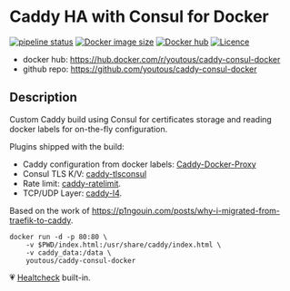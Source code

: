 # Caddy HA with Consul for Docker

[![pipeline status](https://gitlab.com/youtous/caddy-consul-docker/badges/master/pipeline.svg)](https://gitlab.com/youtous/caddy-consul-docker/-/commits/master) 
[![Docker image size](https://img.shields.io/docker/image-size/youtous/caddy-consul-docker)](https://hub.docker.com/r/youtous/caddy-consul-docker/) 
[![Docker hub](https://img.shields.io/badge/hub-youtous%2Fcaddy--consul--docker-099cec?logo=docker)](https://hub.docker.com/r/youtous/caddy-consul-docker/) 
[![Licence](https://img.shields.io/github/license/youtous/caddy-consul-docker)](https://github.com/youtous/caddy-consul-docker/blob/master/LICENSE) 

- docker hub: https://hub.docker.com/r/youtous/caddy-consul-docker
- github repo: https://github.com/youtous/caddy-consul-docker

## Description

Custom Caddy build using Consul for certificates storage and reading docker labels for on-the-fly configuration.

Plugins shipped with the build:
 - Caddy configuration from docker labels: [Caddy-Docker-Proxy](https://github.com/lucaslorentz/caddy-docker-proxy/)
 - Consul TLS K/V: [caddy-tlsconsul](https://github.com/pteich/caddy-tlsconsul)
 - Rate limit: [caddy-ratelimit](https://github.com/hundertzehn/caddy-ratelimit).
 - TCP/UDP Layer: [caddy-l4](https://github.com/mholt/caddy-l4).

Based on the work of https://p1ngouin.com/posts/why-i-migrated-from-traefik-to-caddy.

```
docker run -d -p 80:80 \
    -v $PWD/index.html:/usr/share/caddy/index.html \
    -v caddy_data:/data \
    youtous/caddy-consul-docker
```

:heartpulse: [Healtcheck](https://docs.docker.com/engine/reference/builder/#healthcheck) built-in.